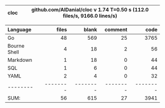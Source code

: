 
cloc|github.com/AlDanial/cloc v 1.74  T=0.50 s (112.0 files/s, 9166.0 lines/s)
--- | ---

Language|files|blank|comment|code
:-------|-------:|-------:|-------:|-------:
Go|48|569|25|3765
Bourne Shell|4|18|2|56
Markdown|1|18|0|44
SQL|1|6|0|44
YAML|2|4|0|32
--------|--------|--------|--------|--------
SUM:|56|615|27|3941
